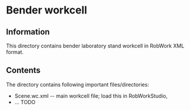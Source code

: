 Bender workcell
===============

Information
-----------

This directory contains bender laboratory stand workcell in RobWork XML
format.

Contents
--------
The directory contains following important files/directories:
* Scene.wc.xml -- main workcell file; load this in RobWorkStudio,
* ... TODO
